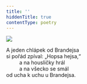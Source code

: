 ```yaml
---
title: ''
hiddenTitle: true
contentType: poetry
---
```


<section>

![](../Images/014.jpg)

A jeden chlápek od Brandejsa  
si pořád zpíval: „Hopsa hejsa,“  
         a na housličky hrál  
         a na všecko se smál  
od ucha k uchu u Brandejsa.

</section>
